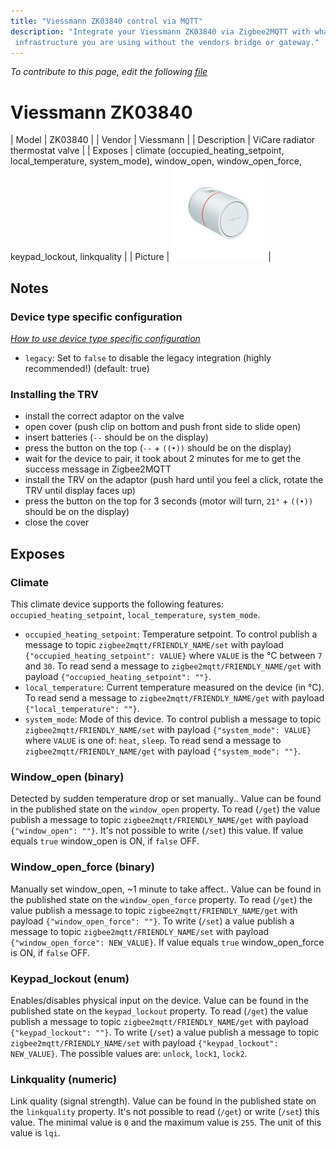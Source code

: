 ```yaml
---
title: "Viessmann ZK03840 control via MQTT"
description: "Integrate your Viessmann ZK03840 via Zigbee2MQTT with whatever smart home
 infrastructure you are using without the vendors bridge or gateway."
---
```


*To contribute to this page, edit the following
[file](https://github.com/Koenkk/zigbee2mqtt.io/blob/master/docs/devices/ZK03840.md)*

# Viessmann ZK03840

| Model | ZK03840  |
| Vendor  | Viessmann  |
| Description | ViCare radiator thermostat valve |
| Exposes | climate (occupied_heating_setpoint, local_temperature, system_mode), window_open, window_open_force, keypad_lockout, linkquality |
| Picture | ![Viessmann ZK03840](../../public/images/devices/ZK03840.jpg) |

## Notes

### Device type specific configuration
*[How to use device type specific configuration](../information/configuration.md)*

* `legacy`: Set to `false` to disable the legacy integration (highly recommended!) (default: true)


### Installing the TRV
- install the correct adaptor on the valve
- open cover (push clip on bottom and push front side to slide open)
- insert batteries (`--` should be on the display)
- press the button on the top (`--` + `((•))` should be on the display)
- wait for the device to pair, it took about 2 minutes for me to get the success message in Zigbee2MQTT
- install the TRV on the adaptor (push hard until you feel a click, rotate the TRV until display faces up)
- press the button on the top for 3 seconds (motor will turn, `21°` + `((•))` should be on the display)
- close the cover



## Exposes

### Climate 
This climate device supports the following features: `occupied_heating_setpoint`, `local_temperature`, `system_mode`.
- `occupied_heating_setpoint`: Temperature setpoint. To control publish a message to topic `zigbee2mqtt/FRIENDLY_NAME/set` with payload `{"occupied_heating_setpoint": VALUE}` where `VALUE` is the °C between `7` and `30`. To read send a message to `zigbee2mqtt/FRIENDLY_NAME/get` with payload `{"occupied_heating_setpoint": ""}`.
- `local_temperature`: Current temperature measured on the device (in °C). To read send a message to `zigbee2mqtt/FRIENDLY_NAME/get` with payload `{"local_temperature": ""}`.
- `system_mode`: Mode of this device. To control publish a message to topic `zigbee2mqtt/FRIENDLY_NAME/set` with payload `{"system_mode": VALUE}` where `VALUE` is one of: `heat`, `sleep`. To read send a message to `zigbee2mqtt/FRIENDLY_NAME/get` with payload `{"system_mode": ""}`.

### Window_open (binary)
Detected by sudden temperature drop or set manually..
Value can be found in the published state on the `window_open` property.
To read (`/get`) the value publish a message to topic `zigbee2mqtt/FRIENDLY_NAME/get` with payload `{"window_open": ""}`.
It's not possible to write (`/set`) this value.
If value equals `true` window_open is ON, if `false` OFF.

### Window_open_force (binary)
Manually set window_open, ~1 minute to take affect..
Value can be found in the published state on the `window_open_force` property.
To read (`/get`) the value publish a message to topic `zigbee2mqtt/FRIENDLY_NAME/get` with payload `{"window_open_force": ""}`.
To write (`/set`) a value publish a message to topic `zigbee2mqtt/FRIENDLY_NAME/set` with payload `{"window_open_force": NEW_VALUE}`.
If value equals `true` window_open_force is ON, if `false` OFF.

### Keypad_lockout (enum)
Enables/disables physical input on the device.
Value can be found in the published state on the `keypad_lockout` property.
To read (`/get`) the value publish a message to topic `zigbee2mqtt/FRIENDLY_NAME/get` with payload `{"keypad_lockout": ""}`.
To write (`/set`) a value publish a message to topic `zigbee2mqtt/FRIENDLY_NAME/set` with payload `{"keypad_lockout": NEW_VALUE}`.
The possible values are: `unlock`, `lock1`, `lock2`.

### Linkquality (numeric)
Link quality (signal strength).
Value can be found in the published state on the `linkquality` property.
It's not possible to read (`/get`) or write (`/set`) this value.
The minimal value is `0` and the maximum value is `255`.
The unit of this value is `lqi`.

